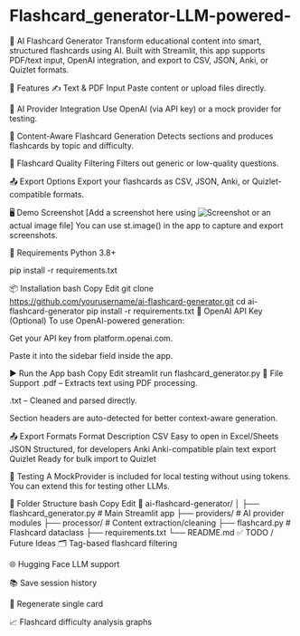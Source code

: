 # Flashcard_generator-LLM-powered-
🧠 AI Flashcard Generator
Transform educational content into smart, structured flashcards using AI. Built with Streamlit, this app supports PDF/text input, OpenAI integration, and export to CSV, JSON, Anki, or Quizlet formats.

🚀 Features
✍️ Text & PDF Input
Paste content or upload files directly.

🤖 AI Provider Integration
Use OpenAI (via API key) or a mock provider for testing.

🧠 Content-Aware Flashcard Generation
Detects sections and produces flashcards by topic and difficulty.

🎯 Flashcard Quality Filtering
Filters out generic or low-quality questions.

📤 Export Options
Export your flashcards as CSV, JSON, Anki, or Quizlet-compatible formats.

🖥️ Demo Screenshot
[Add a screenshot here using ![Screenshot](url) or an actual image file]
You can use st.image() in the app to capture and export screenshots.

🧰 Requirements
Python 3.8+

pip install -r requirements.txt

📦 Installation
bash
Copy
Edit
git clone https://github.com/yourusername/ai-flashcard-generator.git
cd ai-flashcard-generator
pip install -r requirements.txt
🔑 OpenAI API Key (Optional)
To use OpenAI-powered generation:

Get your API key from platform.openai.com.

Paste it into the sidebar field inside the app.

▶️ Run the App
bash
Copy
Edit
streamlit run flashcard_generator.py
🧪 File Support
.pdf – Extracts text using PDF processing.

.txt – Cleaned and parsed directly.

Section headers are auto-detected for better context-aware generation.

📤 Export Formats
Format	Description
CSV	Easy to open in Excel/Sheets
JSON	Structured, for developers
Anki	Anki-compatible plain text export
Quizlet	Ready for bulk import to Quizlet

🧪 Testing
A MockProvider is included for local testing without using tokens. You can extend this for testing other LLMs.

🧱 Folder Structure
bash
Copy
Edit
📁 ai-flashcard-generator/
│
├── flashcard_generator.py     # Main Streamlit app
├── providers/                 # AI provider modules
├── processor/                 # Content extraction/cleaning
├── flashcard.py               # Flashcard dataclass
├── requirements.txt
└── README.md
✅ TODO / Future Ideas
🗂️ Tag-based flashcard filtering

🌐 Hugging Face LLM support

📚 Save session history

🔄 Regenerate single card

📈 Flashcard difficulty analysis graphs
